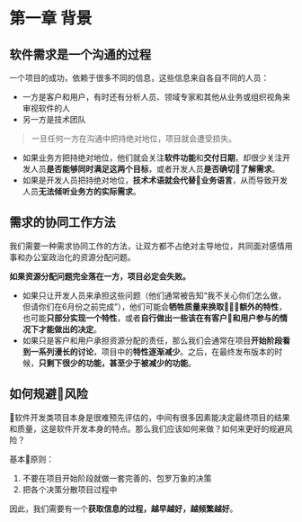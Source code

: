 # 第一章 背景

## 软件需求是一个沟通的过程

一个项目的成功，依赖于很多不同的信息，这些信息来自各自不同的人员：

- 一方是客户和用户，有时还有分析人员、领域专家和其他从业务或组织视角来审视软件的人
- 另一方是技术团队

> 一旦任何一方在沟通中把持绝对地位，项目就会遭受损失。

- 如果业务方把持绝对地位，他们就会关注**软件功能**和**交付日期**，却很少关注开发人员**是否能够同时满足这两个目标**，或者开发人员**是否确切了解需求**。
- 如果是开发人员把持绝对地位，**技术术语就会代替业务语言**，从而导致开发人员**无法倾听业务方的实际需求**。

## 需求的协同工作方法

我们需要一种需求协同工作的方法，让双方都不占绝对主导地位，共同面对感情用事和办公室政治化的资源分配问题。

**如果资源分配问题完全落在一方，项目必定会失败。**

- 如果只让开发人员来承担这些问题（他们通常被告知“我不关心你们怎么做，但请你们在6月份之前完成”），他们可能会**牺牲质量来换取额外的特性**，也可能**只部分实现一个特性**，或者**自行做出一些该在有客户和用户参与的情况下才能做出的决定**。
- 如果只是客户和用户承担资源分配的责任，那么我们会通常在项目**开始阶段看到一系列漫长的讨论**，项目中的**特性逐渐减少**。之后，在最终发布版本的时候，**只剩下很少的功能，甚至少于被减少的功能**。

## 如何规避风险

软件开发类项目本身是很难预先评估的，中间有很多因素能决定最终项目的结果和质量，这是软件开发本身的特点。那么我们应该如何来做？如何来更好的规避风险？

基本原则：

1. 不要在项目开始阶段就做一套完善的、包罗万象的决策
2. 把各个决策分散项目过程中

因此，我们需要有一个**获取信息的过程，越早越好，越频繁越好**。
